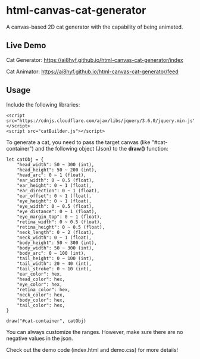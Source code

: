 # html-canvas-cat-generator
A canvas-based 2D cat generator with the capability of being animated.

## Live Demo
Cat Generator: https://ai8hyf.github.io/html-canvas-cat-generator/index

Cat Animator: https://ai8hyf.github.io/html-canvas-cat-generator/feed

## Usage
Include the following libraries:

```
<script src="https://cdnjs.cloudflare.com/ajax/libs/jquery/3.6.0/jquery.min.js"></script>
<script src="catBuilder.js"></script>
```

To generate a cat, you need to pass the target canvas (like "#cat-container") and the following object (Json) to the **draw()** function:

```
let catObj = {
    "head_width": 50 ~ 300 (int),
    "head_height": 50 ~ 200 (int), 
    "head_arc": 0 ~ 1 (float),
    "ear_width": 0 ~ 0.5 (float),
    "ear_height": 0 ~ 1 (float), 
    "ear_direction": 0 ~ 1 (float),
    "ear_offset": 0 ~ 1 (float),
    "eye_height": 0 ~ 1 (float),
    "eye_width": 0 ~ 0.5 (float),
    "eye_distance": 0 ~ 1 (float),
    "eye_margin_top": 0 ~ 1 (float),
    "retina_width": 0 ~ 0.5 (float),
    "retina_height": 0 ~ 0.5 (float),
    "neck_length": 0 ~ 2 (float),
    "neck_width": 0 ~ 1 (float),
    "body_height": 50 ~ 300 (int),
    "body_width": 50 ~ 300 (int),
    "body_arc": 0 ~ 100 (int),
    "tail_height": 0 ~ 100 (int),
    "tail_width": 20 ~ 40 (int),
    "tail_stroke": 0 ~ 10 (int),
    "ear_color": hex,
    "head_color": hex,
    "eye_color": hex,
    "retina_color": hex,
    "neck_color": hex,
    "body_color": hex,
    "tail_color": hex,
}
```

```
draw("#cat-container", catObj)
```


You can always customize the ranges. However, make sure there are no negative values in the json. 

Check out the demo code (index.html and demo.css) for more details!
